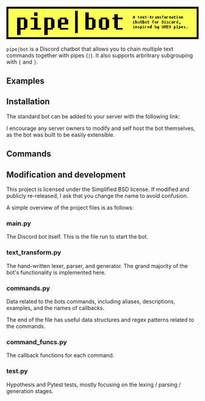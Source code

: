 ![Cover image](images/cover.png)

`pipe|bot` is a Discord chatbot that allows you to chain multiple text commands
together with pipes (`|`). It also supports arbritrary subgrouping with
`{` and `}`.

## Examples

## Installation
The standard bot can be added to your server with the following link:

I encourage any server owners to modify and self host the bot themselves, as
the bot was built to be easily extensible.

## Commands

## Modification and development
This project is licensed under the Simplified BSD license. If modified and
publicly re-released, I ask that you change the name to avoid confusion.

A simple overview of the project files is as follows:
### main.py
The Discord bot itself. This is the file run to start the bot.

### text\_transform.py
The hand-written lexer, parser, and generator. The grand majority of the bot's
functionality is implemented here.

### commands.py
Data related to the bots commands, including aliases, descriptions, examples,
and the names of callbacks.

The end of the file has useful data structures and regex patterns related to
the commands.

### command\_funcs.py
The callback functions for each command.

### test.py
Hypothesis and Pytest tests, mostly focusing on the lexing / parsing /
generation stages.

